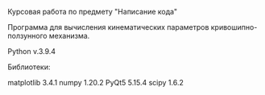 Курсовая работа по предмету "Написание кода"

Программа для вычисления кинематических параметров кривошипно-ползунного механизма.

Python v.3.9.4

Библиотеки:

matplotlib      3.4.1 
numpy           1.20.2 
PyQt5           5.15.4 
scipy           1.6.2 
